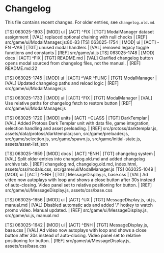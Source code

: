 # Changelog

This file contains recent changes. For older entries, see `changelog.old.md`.


[TS] 063025-1803 | [MOD] ui | [ACT] ^FIX | [TGT] ModalManager dataset assignment | [VAL] replaced optional chaining with null checks | [REF] src/game/ui/ModalManager.js:80-83
[TS] 063025-1754 | [MOD] ui | [ACT] -FN -VAR | [TGT] unused modal handlers | [VAL] removed legacy toggle functions and constants | [REF] src/game/ui.js
[TS] 063025-1748 | [MOD] docs | [ACT] ^FIX | [TGT] README.md | [VAL] Clarified changelog button opens modal sourced from changelog files, not the manual. | [REF] README.md:22

[TS] 063025-1745 | [MOD] ui | [ACT] ^VAR ^FUNC | [TGT] ModalManager | [VAL] Updated changelog paths and reload logic | [REF] src/game/ui/ModalManager.js

[TS] 063025-1733 | [MOD] ui | [ACT] ^FIX | [TGT] ModalManager | [VAL] Use relative paths for changelog fetch to restore button | [REF] src/game/ui/ModalManager.js

[TS] 063025-1720 | [MOD] units | [ACT] +CLASS | [TGT] DarkTemplar | [VAL] Added Protoss Dark Templar unit with data file, game integration, selection handling and asset preloading. | [REF] src/protoss/darktemplar.js, assets/data/protoss/darktemplar.json, src/game/preloader.js, src/game/selection.js, src/game/spawn.js, src/game/initial-state.js, assets/asset-list.json

[TS] 063025-1659 | [MOD] docs | [ACT] ^ENH | [TGT] changelog system | [VAL] Split older entries into changelog.old.md and added changelog archive tab. | [REF] changelog.md, changelog.old.md, index.html, assets/css/modals.css, src/game/ui/ModalManager.js
[TS] 063025-1049 | [MOD] ui | [ACT] ^ENH | [TGT] MessageDisplay.js, base.css | [VAL] Ad video now autoplays with loop and shows a close button after 30s instead of auto-closing. Video panel set to relative positioning for button. | [REF] src/game/ui/MessageDisplay.js, assets/css/base.css

[TS] 063025-1656 | [MOD] ui | [ACT] ^UX | [TGT] MessageDisplay.js, ui.js, manual.md | [VAL] Disabled automatic ads and added '/' hotkey to watch promo video. Manual updated. | [REF] src/game/ui/MessageDisplay.js, src/game/ui.js, manual.md

[TS] 063025-1642 | [MOD] ui | [ACT] ^ENH | [TGT] MessageDisplay.js, base.css | [VAL] Ad video now autoplays with loop and shows a close button after 30s instead of auto-closing. Video panel set to relative positioning for button. | [REF] src/game/ui/MessageDisplay.js, assets/css/base.css


